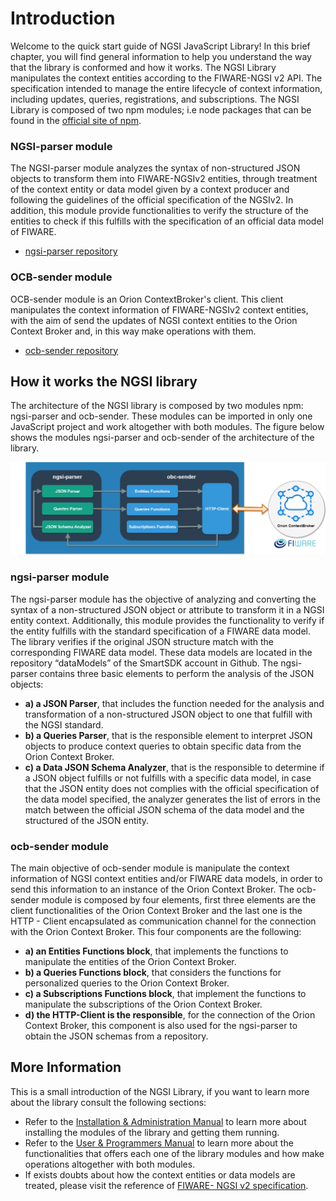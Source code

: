 # Introduction

Welcome to the quick start guide of NGSI JavaScript Library! In this brief chapter, you will find general information to help you understand the way that the library is conformed and how it works.
The NGSI Library manipulates the context entities according to the FIWARE-NGSI v2 API. The specification  intended to manage the entire lifecycle of context information, including updates, queries, registrations, and subscriptions. 
The NGSI Library is composed of two npm modules; i.e node packages that can be found in the [official site of npm](https://www.npmjs.com/).

### NGSI-parser module

The NGSI-parser module analyzes the syntax of non-structured JSON objects to transform them into FIWARE-NGSIv2 entities, through treatment of the context entity or data model given by a context producer and following the guidelines of the official specification of the NGSIv2. In addition, this module provide functionalities to verify the structure of the entities to check if this fulfills with the specification of an official data model of FIWARE.

- [ngsi-parser repository](https://github.com/cenidetiot/ngsi-parser)

### OCB-sender module
OCB-sender module is an Orion ContextBroker's client. This client manipulates the context information of FIWARE-NGSIv2 context entities, with the aim of send the updates of NGSI context entities to the Orion Context Broker and, in this way make operations with them.

- [ocb-sender repository](https://github.com/cenidetiot/ocb-sender)

## How it works the NGSI library

The architecture of the NGSI library is composed by two modules npm: ngsi-parser and ocb-sender. These modules can be imported in only one JavaScript project and work altogether with both modules. The figure below shows the modules ngsi-parser and ocb-sender of the architecture of the library.

![NGSI Library Architecture](images/architecture.png)
 
### ngsi-parser module

The ngsi-parser module has the objective of analyzing and converting the syntax of a non-structured JSON object or attribute to transform it in a NGSI entity context. Additionally, this module provides the functionality to verify if the entity fulfills with the standard specification of a FIWARE data model. The library verifies if the original JSON structure match with the corresponding FIWARE data model. These data models are located in the repository “dataModels” of the SmartSDK account in Github.
The ngsi-parser contains three basic elements to perform the analysis of the JSON objects: 

- **a) a JSON Parser**, that includes the function needed for the analysis and transformation of a non-structured JSON object to one that fulfill with the NGSI standard.
- **b) a Queries Parser**, that is the responsible element to interpret JSON objects to produce context queries to obtain specific data from the Orion Context Broker.
- **c) a Data JSON Schema Analyzer**, that is the responsible to determine if a JSON object fulfills or not fulfills with a specific data model, in case that the JSON entity does not complies with the official specification of the data model specified, the analyzer generates the list of errors in the match between the official JSON schema of the data model and the structured of the JSON entity.

### ocb-sender module

The main objective of ocb-sender module is manipulate the context information of NGSI context entities and/or FIWARE data models, in order to send this information to an instance of the Orion Context Broker. The ocb-sender module is composed by four elements, first three elements are the client functionalities of the Orion Context Broker and the last one is the HTTP - Client encapsulated as communication channel for the connection with the Orion Context Broker. This four components are the following: 

- **a) an Entities Functions block**, that implements the functions to manipulate the entities of the Orion Context Broker. 
- **b) a Queries Functions block**, that considers the functions for personalized queries to the Orion Context Broker.
- **c) a Subscriptions Functions block**, that implement the functions to manipulate the subscriptions of the Orion Context Broker.
- **d) the HTTP-Client is the responsible**, for the connection of the Orion Context Broker, this component is also used for the ngsi-parser to obtain the JSON schemas  from a repository.

## More Information

This is a small introduction of the NGSI Library, if you want to learn more about the library consult the following sections:

- Refer to the [Installation & Administration Manual](adminManual.md) to learn more about installing the modules of the library and getting them running.
- Refer to the [User & Programmers Manual](usersManual.md) to learn more about the functionalities that offers each one of the library modules and how make operations altogether with both modules.
- If exists doubts about how the context entities or data models are treated, please visit the reference of [FIWARE- NGSI v2 specification](http://fiware.github.io/context.Orion/api/v2/stable/).
